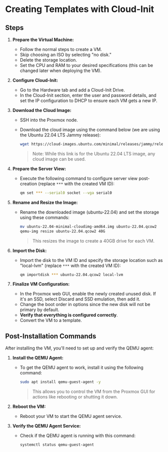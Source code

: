 # Creating Templates with Cloud-Init

## Steps

1. **Prepare the Virtual Machine:**
   - Follow the normal steps to create a VM.
   - Skip choosing an ISO by selecting "no disk."
   - Delete the storage location.
   - Set the CPU and RAM to your desired specifications (this can be changed later when deploying the VM).

2. **Configure Cloud-Init:**
   - Go to the Hardware tab and add a Cloud-Init Drive.
   - In the Cloud-Init section, enter the user and password details, and set the IP configuration to DHCP to ensure each VM gets a new IP.

3. **Download the Cloud Image:**
   - SSH into the Proxmox node.
   - Download the cloud image using the command below (we are using the Ubuntu 22.04 LTS Jammy release):

     ```bash
     wget https://cloud-images.ubuntu.com/minimal/releases/jammy/release/ubuntu-22.04-minimal-cloudimg-amd64.img
     ```
     > Note: While this link is for the Ubuntu 22.04 LTS image, any cloud image can be used.

4. **Prepare the Server View:**
   - Execute the following command to configure server view post-creation (replace `***` with the created VM ID):

     ```bash
     qm set *** --serial0 socket --vga serial0
     ```

5. **Rename and Resize the Image:**
   - Rename the downloaded image (ubuntu-22.04) and set the storage using these commands:

     ```bash
     mv ubuntu-22.04-minimal-cloudimg-amd64.img ubuntu-22.04.qcow2
     qemu-img resize ubuntu-22.04.qcow2 40G
     ```
     > This resizes the image to create a 40GB drive for each VM.

6. **Import the Disk:**
   - Import the disk to the VM ID and specify the storage location such as "local-lvm" (replace `***` with the created VM ID):

     ```bash
     qm importdisk *** ubuntu-22.04.qcow2 local-lvm
     ```

7. **Finalize VM Configuration:**
   - In the Proxmox web GUI, enable the newly created unused disk. If it's an SSD, select Discard and SSD emulation, then add it.
   - Change the boot order in options since the new disk will not be primary by default.
   - **Verify that everything is configured correctly**.
   - Convert the VM to a template.

## Post-Installation Commands

After installing the VM, you'll need to set up and verify the QEMU agent:

1. **Install the QEMU Agent:**
   - To get the QEMU agent to work, install it using the following command:

     ```bash
     sudo apt install qemu-guest-agent -y
     ```
     > This allows you to control the VM from the Proxmox GUI for actions like rebooting or shutting it down.

2. **Reboot the VM:**
   - Reboot your VM to start the QEMU agent service.

3. **Verify the QEMU Agent Service:**
   - Check if the QEMU agent is running with this command:

     ```bash
     systemctl status qemu-guest-agent
     ```

